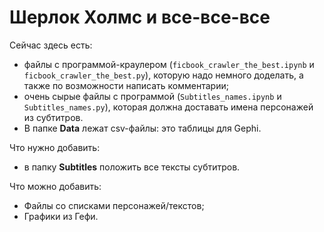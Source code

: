 # Шерлок Холмс и все-все-все
Сейчас здесь есть:
-  файлы с программой-краулером (`ficbook_crawler_the_best.ipynb` и `ficbook_crawler_the_best.py`), которую надо немного доделать, а также по возможности написать комментарии;
-  очень сырые файлы с программой (`Subtitles_names.ipynb` и `Subtitles_names.py`), которая должна доставать имена персонажей из субтитров.
- В папке **Data** лежат csv-файлы: это таблицы для Gephi.

Что нужно добавить:
- в папку **Subtitles** положить все тексты субтитров.

Что можно добавить:
-  Файлы со списками персонажей/текстов;
-  Графики из Гефи.
